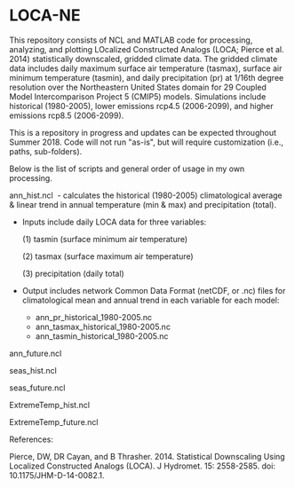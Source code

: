# LOCA-NE
This repository consists of NCL and MATLAB code for processing, analyzing, and plotting LOcalized Constructed Analogs (LOCA; Pierce et al. 2014) statistically downscaled, gridded climate data.  The gridded climate data includes daily maximum surface air temperature (tasmax), surface air minimum temperature (tasmin), and daily precipitation (pr) at 1/16th degree resolution over the Northeastern United States domain for 29 Coupled Model Intercomparison Project 5 (CMIP5) models.  Simulations include historical (1980-2005), lower emissions rcp4.5 (2006-2099), and higher emissions rcp8.5 (2006-2099). 

This is a repository in progress and updates can be expected throughout Summer 2018.  Code will not run "as-is", but will require customization (i.e., paths, sub-folders). 

Below is the list of scripts and general order of usage in my own processing. 

  ann_hist.ncl
  - calculates the historical (1980-2005) climatological average & linear trend in annual temperature (min & max) and 
  precipitation (total).  
  - Inputs include daily LOCA data for three variables:
  
     (1) tasmin (surface minimum air temperature)
     
     (2) tasmax (surface maximum air temperature)
     
     (3) precipitation (daily total)

  - Output includes network Common Data Format (netCDF, or .nc) files for climatological mean and annual trend in each
  variable for each model:
     - ann_pr_historical_1980-2005.nc
     - ann_tasmax_historical_1980-2005.nc
     - ann_tasmin_historical_1980-2005.nc
     
  ann_future.ncl
  
  seas_hist.ncl
  
  seas_future.ncl
  
  ExtremeTemp_hist.ncl
  
  ExtremeTemp_future.ncl





References: 

Pierce, DW, DR Cayan, and B Thrasher. 2014. Statistical Downscaling Using Localized Constructed Analogs (LOCA). J Hydromet. 15: 2558-2585. doi: 10.1175/JHM-D-14-0082.1. 
